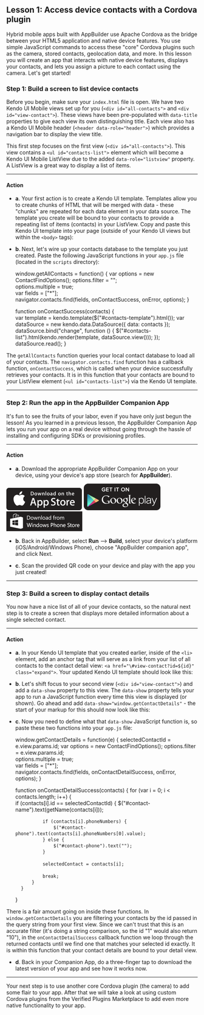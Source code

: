 ## Lesson 1: Access device contacts with a Cordova plugin

Hybrid mobile apps built with AppBuilder use Apache Cordova as the bridge between your HTML5 application and native device features. You use simple JavaScript commands to access these "core" Cordova plugins such as the camera, stored contacts, geolocation data, and more. In this lesson you will create an app that interacts with native device features, displays your contacts, and lets you assign a picture to each contact using the camera. Let's get started!

### Step 1: Build a screen to list device contacts

Before you begin, make sure your `index.html` file is open. We have two Kendo UI Mobile views set up for you (`<div id="all-contacts">` and `<div id="view-contact">`). These views have been pre-populated with `data-title` properties to give each view its own distinguishing title. Each view also has a Kendo UI Mobile header (`<header data-role="header">`) which provides a navigation bar to display the view title.

This first step focuses on the first view (`<div id="all-contacts">`). This view contains a `<ul id="contacts-list">` element which will become a Kendo UI Mobile ListView due to the added `data-role="listview"` property. A ListView is a great way to display a list of items.

<hr data-action="start" />

#### Action

* **a**. Your first action is to create a Kendo UI template. Templates allow you to create chunks of HTML that will be merged with data - these "chunks" are repeated for each data element in your data source. The template you create will be bound to your contacts to provide a repeating list of items (contacts) in your ListView. Copy and paste this Kendo UI template into your page (outside of your Kendo UI views but within the `<body>` tags):

	<script id="contacts-template" type="text/x-kendo-template">
		<li>
			# if (name.givenName) { #
				${name.givenName}
			# } #

			# if (name.familyName) { #
				${name.familyName}
			# } #
		</li>
	</script>

* **b**. Next, let's wire up your contacts database to the template you just created. Paste the following JavaScript functions in your `app.js` file (located in the `scripts` directory):

	window.getAllContacts = function() {
	    var options = new ContactFindOptions();
	    options.filter = "";           
	    options.multiple = true;       
	    var fields = ["*"];  
	    navigator.contacts.find(fields, onContactSuccess, onError, options);
	}
	
	function onContactSuccess(contacts) {  
	    var template = kendo.template($("#contacts-template").html());
	    var dataSource = new kendo.data.DataSource({ data: contacts });
	    dataSource.bind("change", function () {
	        $("#contacts-list").html(kendo.render(template, dataSource.view()));
	    });
	    dataSource.read();
	}

The `getAllContacts` function queries your local contact database to load all of your contacts. The `navigator.contacts.find` function has a callback function, `onContactSuccess`, which is called when your device successfully retrieves your contacts. It is in this function that your contacts are bound to your ListView element (`<ul id="contacts-list">`) via the Kendo UI template. 

<hr data-action="end" />

### Step 2: Run the app in the AppBuilder Companion App

It's fun to see the fruits of your labor, even if you have only just begun the lesson! As you learned in a previous lesson, the AppBuilder Companion App lets you run your app on a real device without going through the hassle of installing and configuring SDKs or provisioning profiles.

<hr data-action="start" />

#### Action

* **a**. Download the appropriate AppBuilder Companion App on your device, using your device's app store (search for **AppBuilder**).

[![iOS app store](images/app-store-icon.png)](https://itunes.apple.com/us/app/telerik-appbuilder/id527547398?mt=8)
[![Google Play](images/google-play-icon.png)](https://play.google.com/store/apps/details?id=com.telerik.AppBuilder&hl=en)
[![Windows Phone Store](images/windows-phone-store-icon.png)](https://www.windowsphone.com/en-us/store/app/appbuilder/0171d46b-b5f2-43d9-a36b-0a78c9692aab?signin=true)

* **b**. Back in AppBuilder, select **Run** --> **Build**, select your device's platform (iOS/Android/Windows Phone), choose "AppBuilder companion app", and click Next.

* **c**. Scan the provided QR code on your device and play with the app you just created!

<hr data-action="end" />

### Step 3: Build a screen to display contact details

You now have a nice list of all of your device contacts, so the natural next step is to create a screen that displays more detailed information about a single selected contact.

<hr data-action="start" />

#### Action

* **a**. In your Kendo UI template that you created earlier, inside of the `<li>` element, add an anchor tag that will serve as a link from your list of all contacts to the contact detail view: `<a href="\#view-contact?id=${id}" class="expand">`. Your updated Kendo UI template should look like this:

	<script id="contacts-template" type="text/x-kendo-template">
		<li>
			<a href="\#view-contact?id=${id}" class="expand">
				# if (name.givenName) { #
					${name.givenName}
				# } #
	
				# if (name.familyName) { #
					${name.familyName}
				# } #
			</a>
		</li>
	</script>

* **b**. Let's shift focus to your second view (`<div id="view-contact">`) and add a `data-show` property to this view. The `data-show` property tells your app to run a JavaScript function every time this view is displayed (or shown). Go ahead and add `data-show="window.getContactDetails"` - the start of your markup for this should now look like this:

	<div id="view-contact" data-role="view" data-title="Contact Details" data-show="window.getContactDetails">

* **c**. Now you need to define what that `data-show` JavaScript function is, so paste these two functions into your `app.js` file:

	window.getContactDetails = function(e) {
	    selectedContactId = e.view.params.id;
	    var options = new ContactFindOptions();
	    options.filter = e.view.params.id;           
	    options.multiple = true;       
	    var fields = ["*"];   
	    navigator.contacts.find(fields, onContactDetailSuccess, onError, options);
	}
	
	function onContactDetailSuccess(contacts) {
		for (var i = 0; i < contacts.length; i++) {  
	        if (contacts[i].id == selectedContactId)
	        {
	            $("#contact-name").text(getName(contacts[i]));
	            
	            if (contacts[i].phoneNumbers) {
	                $("#contact-phone").text(contacts[i].phoneNumbers[0].value);
	            } else {
	                $("#contact-phone").text("");
	            }
	            
	            selectedContact = contacts[i];
	            
	            break;
	        }
	    }  
	}

There is a fair amount going on inside these functions. In `window.getContactDetails` you are filtering your contacts by the id passed in the query string from your first view. Since we can't trust that this is an accurate filter (it's doing a string comparison, so the id "1" would also return "10"), in the `onContactDetailSuccess` callback function we loop through the returned contacts until we find one that matches your selected id exactly. It is within this function that your contact details are bound to your detail view.

* **d**. Back in your Companion App, do a three-finger tap to download the latest version of your app and see how it works now.

<hr data-action="end" />

Your next step is to use another core Cordova plugin (the camera) to add some flair to your app. After that we will take a look at using custom Cordova plugins from the Verified Plugins Marketplace to add even more native functionality to your app.